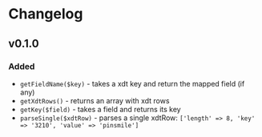 # Changelog
## v0.1.0
### Added
- `getFieldName($key)` - takes a xdt key and return the mapped field (if any)
- `getXdtRows()` - returns an array with xdt rows
- `getKey($field)` - takes a field and returns its key
- `parseSingle($xdtRow)` - parses a single xdtRow: `['length' => 8, 'key' => '3210', 'value' => 'pinsmile']`